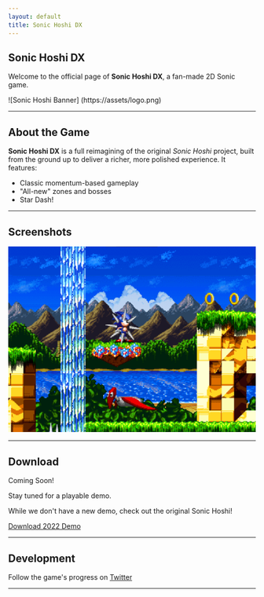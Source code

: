 ```yaml
---
layout: default
title: Sonic Hoshi DX
---
```


## Sonic Hoshi DX

Welcome to the official page of **Sonic Hoshi DX**, a fan-made 2D Sonic game.

![Sonic Hoshi Banner] (https://assets/logo.png)

---

## About the Game

**Sonic Hoshi DX** is a full reimagining of the original *Sonic Hoshi* project, built from the ground up to deliver a richer, more polished experience. It features:

- Classic momentum-based gameplay
- "All-new" zones and bosses
- Star Dash!

---

## Screenshots

![Zone Preview](https://raw.githubusercontent.com/sonichoshi/sonichoshidx.github.io/main/assets/ssz.png)

---

## Download

Coming Soon!

Stay tuned for a playable demo.

While we don't have a new demo, check out the original Sonic Hoshi!

[Download 2022 Demo](https://sonicfangameshq.com/forums/showcase/sonic-hoshi-22-demo.1490/)

---

## Development

Follow the game's progress on [Twitter](https://twitter.com/HoshiSonicDX)

---
